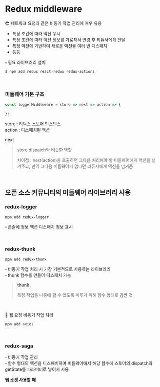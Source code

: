 # Redux middleware

😎 네트워크 요청과 같은 비동기 작업 관리에 매우 유용    

- 특정 조건에 따라 액션 무시
- 특정 조건에 따라 액션 정보를 가로채서 변경 후 리듀서에게 전달
- 특정 액션에 기반하여 새로운 액션을 여러 번 디스패치
- 등등



▫ 필요 라이브러리 설치    
```
$ npm add redux react-redux redux-actions
```

<br>

### 미들웨어 기본 구조
``` js
const loggerMiddleware = store => next => action => {
  
};
```

store : 리덕스 스토어 인스턴스    
action : 디스패치된 액션    

next    
> store.dispatch와 비슷한 역할
>
> 차이점 : next(action)을 호출하면 그다음 처리해야 할 미들웨어에게 액션을 넘겨주고, 만약 그다음 미들웨어가 없다면 리듀서에게 액션을 넘겨줌

<br>

## 오픈 소스 커뮤니티의 미들웨어 라이브러리 사용

### redux-logger
```
npm add redux-logger
```
▫ 콘솔에 정보 액션 디스패치 정보 표시     

<br>

### redux-thunk
``` 
npm add redux-thunk
```

▫ 비동기 작업 처리 시 가장 기본적으로 사용하는 라이브러리   
▫ thunk 함수를 만들어 디스패치 가능   

> **thunk**
>
> 특정 작업을 나중에 할 수 있도록 미루기 위해 함수 형태로 감싼 것


<br>

💛 웹 요청 비동기 작업 처리
```
npm add axios
```

<br>

### redux-saga
▫ 비동기 작업 관리    
▫ 함수 형태의 액션을 디스패치하여 미들웨어에서 해당 함수에 스토어의 dispatch와 getState를 파라미터로 넣어서 사용    

**웹 소켓 사용할 때**
